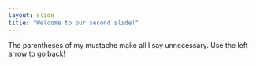 ```yaml
---
layout: slide
title: "Welcome to our second slide!"
---
```

The parentheses of my mustache make all I say unnecessary.
Use the left arrow to go back!

